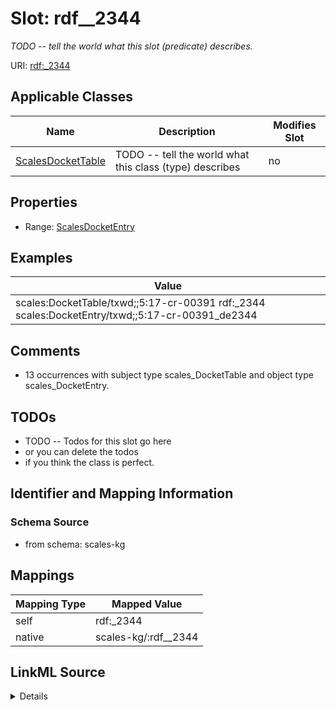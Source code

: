 

# Slot: rdf__2344


_TODO -- tell the world what this slot (predicate) describes._





URI: [rdf:_2344](http://www.w3.org/1999/02/22-rdf-syntax-ns#_2344)



<!-- no inheritance hierarchy -->





## Applicable Classes

| Name | Description | Modifies Slot |
| --- | --- | --- |
| [ScalesDocketTable](../classes/ScalesDocketTable.md) | TODO -- tell the world what this class (type) describes |  no  |







## Properties

* Range: [ScalesDocketEntry](../classes/ScalesDocketEntry.md)






## Examples

| Value |
| --- |
| scales:DocketTable/txwd;;5:17-cr-00391 rdf:_2344 scales:DocketEntry/txwd;;5:17-cr-00391_de2344 |

## Comments

* 13 occurrences with subject type scales_DocketTable and object type scales_DocketEntry.

## TODOs

* TODO -- Todos for this slot go here
* or you can delete the todos
* if you think the class is perfect.

## Identifier and Mapping Information







### Schema Source


* from schema: scales-kg




## Mappings

| Mapping Type | Mapped Value |
| ---  | ---  |
| self | rdf:_2344 |
| native | scales-kg/:rdf__2344 |




## LinkML Source

<details>
```yaml
name: rdf__2344
description: TODO -- tell the world what this slot (predicate) describes.
todos:
- TODO -- Todos for this slot go here
- or you can delete the todos
- if you think the class is perfect.
comments:
- 13 occurrences with subject type scales_DocketTable and object type scales_DocketEntry.
examples:
- value: scales:DocketTable/txwd;;5:17-cr-00391 rdf:_2344 scales:DocketEntry/txwd;;5:17-cr-00391_de2344
from_schema: scales-kg
rank: 1000
slot_uri: rdf:_2344
alias: rdf__2344
domain_of:
- scales_DocketTable
range: scales_DocketEntry

```
</details>